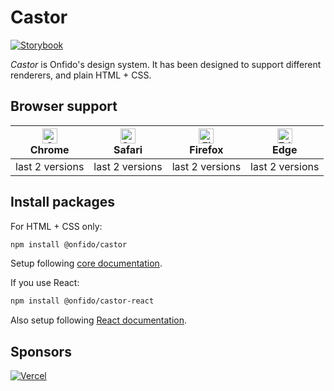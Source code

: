 # Castor

[![Storybook](https://raw.githubusercontent.com/storybooks/brand/master/badge/badge-storybook.svg)](https://castor.vercel.app)

_Castor_ is Onfido's design system. It has been designed to support different renderers, and plain HTML + CSS.

## Browser support

| <img src="https://raw.githubusercontent.com/alrra/browser-logos/master/src/chrome/chrome_48x48.png" alt="Chrome" width="24px" height="24px" /><br>Chrome | <img src="https://raw.githubusercontent.com/alrra/browser-logos/master/src/safari/safari_48x48.png" alt="Safari" width="24px" height="24px" /><br>Safari | <img src="https://raw.githubusercontent.com/alrra/browser-logos/master/src/firefox/firefox_48x48.png" alt="Firefox" width="24px" height="24px" /><br>Firefox | <img src="https://raw.githubusercontent.com/alrra/browser-logos/master/src/edge/edge_48x48.png" alt="Edge" width="24px" height="24px" /><br>Edge |
| -------------------------------------------------------------------------------------------------------------------------------------------------------- | -------------------------------------------------------------------------------------------------------------------------------------------------------- | ------------------------------------------------------------------------------------------------------------------------------------------------------------ | ------------------------------------------------------------------------------------------------------------------------------------------------ |
| last 2 versions                                                                                                                                          | last 2 versions                                                                                                                                          | last 2 versions                                                                                                                                              | last 2 versions                                                                                                                                  |

## Install packages

For HTML + CSS only:

```sh
npm install @onfido/castor
```

Setup following [core documentation](./packages/core).

If you use React:

```sh
npm install @onfido/castor-react

```

Also setup following [React documentation](./packages/react).

## Sponsors

[![Vercel](https://www.datocms-assets.com/31049/1618983297-powered-by-vercel.svg)](https://vercel.com/?utm_source=onfido-oss&utm_campaign=oss)
